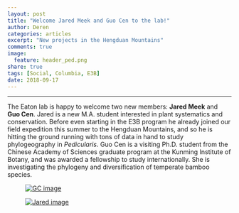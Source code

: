 ```yaml
---
layout: post
title: "Welcome Jared Meek and Guo Cen to the lab!"
author: Deren
categories: articles
excerpt: "New projects in the Hengduan Mountains"
comments: true
image:
  feature: header_ped.png
share: true
tags: [Social, Columbia, E3B]
date: 2018-09-17
---
```


<hr>

The Eaton lab is happy to welcome two new members: **Jared Meek** and 
**Guo Cen**. Jared is a new M.A. student interested in plant systematics and conservation. Before even starting in the E3B program he already joined 
our field expedition this summer to the Hengduan Mountains, and so he is 
hitting the ground running with tons of data in hand to study phylogeography 
in *Pedicularis*. Guo Cen is a visiting Ph.D. student from the Chinese Academy of Sciences graduate program at the Kunming Institute of Botany, and was awarded
a fellowship to study internationally. She is investigating the phylogeny and diversification of temperate 
bamboo species.


<figure>
	<a href="{{ site.url }}/images/Guo-Cen-small.jpg">
		<img src="{{ site.url }}/images/Guo-Cen-photo.jpg" alt="GC image">
	</a>
</figure>

<figure>
	<a href="{{ site.url }}/images/Jared-photo1.jpg">
		<img src="{{ site.url }}/images/Jared-photo1.jpg" alt="Jared image">
	</a>
</figure>

